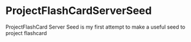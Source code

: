 # ProjectFlashCardServerSeed

ProjectFlashCard Server Seed is my first attempt to make a useful seed to project flashcard
